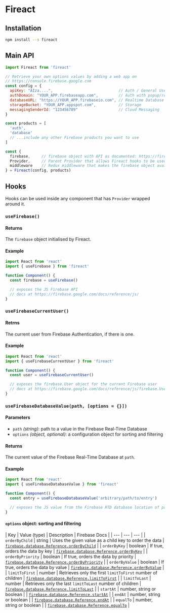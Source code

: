 # Fireact

## Installation
```bash
npm install --s fireact
```

## Main API
```js
import Fireact from 'fireact'

// Retrieve your own options values by adding a web app on
// https://console.firebase.google.com
const config = {
  apiKey: "AIza....",                             // Auth / General Use
  authDomain: "YOUR_APP.firebaseapp.com",         // Auth with popup/redirect
  databaseURL: "https://YOUR_APP.firebaseio.com", // Realtime Database
  storageBucket: "YOUR_APP.appspot.com",          // Storage
  messagingSenderId: "123456789"                  // Cloud Messaging
}

const products = [
  'auth',
  'database'
  // ...include any other Firebase products you want to use
]

const {
  firebase,     // firebase object with API as documented: https://firebase.google.com/docs/reference/js/
  Provider,     // Parent Provider that allows Fireact hooks to be used in components nested within
  middleware    // Redux middleware that makes the firebase object available as a property of all actions
} = Fireact(config, products)
```

## Hooks
Hooks can be used inside any component that has `Provider` wrapped around it.

### `useFirebase()`
#### Returns
The `firebase` object initialised by Fireact.

#### Example
```js
import React from 'react'
import { useFirebase } from 'fireact'

function Component() {
  const firebase = useFirebase()

  // exposes the JS Firebase API
  // docs at https://firebase.google.com/docs/reference/js/
}
```

### `useFirebaseCurrentUser()`
#### Retrns
The current user from Firebase Authentication, if there is one.

#### Example
```js
import React from 'react'
import { useFirebaseCurrentUser } from 'fireact'

function Component() {
  const user = useFirebaseCurrentUser()

  // exposes the firebase.User object for the current Firebase user
  // docs at https://firebase.google.com/docs/reference/js/firebase.User.html
}
```

### `useFirebaseDatabaseValue(path, [options = {}])`
#### Parameters
* `path` *(string)*: path to a value in the Firebase Real-Time Database
* `options` *(object, optional)*: a configuration object for sorting and filtering

#### Returns
The current value of the Firebase Real-Time Database at `path`.

#### Example
```js
import React from 'react'
import { useFirebaseDatabaseValue } from 'fireact'

function Component() {
  const entry = useFirebaseDatabaseValue('arbitrary/path/to/entry')

  // exposes the JS value from the Firebase RTD database location of path
}
```

#### `options` object: sorting and filtering
| Key | Value (type) | Description | Firebase Docs |
| --- | --- | --- |
| `orderByChild` | string | Uses the given value as a child key to order the data | [`firebase.database.Reference.orderByChild`](https://firebase.google.com/docs/reference/js/firebase.database.Reference.html#order-bychild) |
| `orderByKey` | boolean | If true, orders the data by key | [`firebase.database.Reference.orderByKey`](https://firebase.google.com/docs/reference/js/firebase.database.Reference.html#order-bykey) |
| `orderByPriority` | boolean | If true, orders the data by priority | [`firebase.database.Reference.orderByPriority`](https://firebase.google.com/docs/reference/js/firebase.database.Reference.html#order-bypriority) |
| `orderByValue` | boolean | If true, orders the data by value | [`firebase.database.Reference.orderByValue`](https://firebase.google.com/docs/reference/js/firebase.database.Reference.html#order-byvalue) |
| `limitToFirst` | number | Retrieves only the first `limitToFirst` number of children | [`firebase.database.Reference.limitToFirst`](https://firebase.google.com/docs/reference/js/firebase.database.Reference.html#limit-tofirst) |
| `limitToLast` | number | Retrieves only the last `limitToLast` number of children | [`firebase.database.Reference.limitToLast`](https://firebase.google.com/docs/reference/js/firebase.database.Reference.html#limit-tolast) |
| `startAt` | number, string or boolean |  | [`firebase.database.Reference.startAt`](https://firebase.google.com/docs/reference/js/firebase.database.Reference.html#start-at) |
| `endAt` | number, string or boolean |  | [`firebase.database.Reference.endAt`](https://firebase.google.com/docs/reference/js/firebase.database.Reference.html#end-at) |
| `equalTo` | number, string or boolean |  | [`firebase.database.Reference.equalTo`](https://firebase.google.com/docs/reference/js/firebase.database.Reference.html#equal-to) |